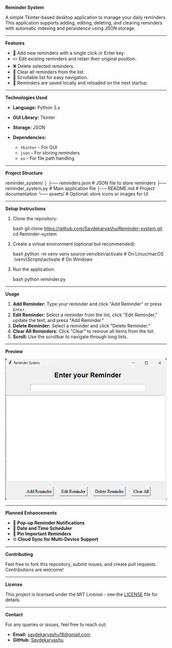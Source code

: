 
**Reminder System**

A simple Tkinter-based desktop application to manage your daily reminders. This application supports adding, editing, deleting, and clearing reminders with automatic indexing and persistence using JSON storage.

---

**Features**

* 📌 Add new reminders with a single click or Enter key.  
* ✏️ Edit existing reminders and retain their original position.  
* ❌ Delete selected reminders.  
* 🔄 Clear all reminders from the list.  
* 📜 Scrollable list for easy navigation.  
* 💾 Reminders are saved locally and reloaded on the next startup.

---

**Technologies Used**

- **Language:** Python 3.x  
- **GUI Library:** Tkinter  
- **Storage:** JSON  
- **Dependencies:**

  * `tkinter` - For GUI  
  * `json` - For storing reminders  
  * `os` - For file path handling

---

**Project Structure**



reminder\_system/
│
├── reminders.json            # JSON file to store reminders
├── reminder\_system.py        # Main application file
├── README.md                 # Project documentation
└── assets/                   # Optional: store icons or images for UI



---

**Setup Instructions**

1. Clone the repository:

   bash
   git clone https://github.com/Savdekaryashu/Reminder-system.git
   cd Reminder-system


2. Create a virtual environment (optional but recommended):

   bash
   python -m venv venv
   source venv/bin/activate    # On Linux/macOS
   .\venv\Scripts\activate     # On Windows
   

3. Run the application:

   bash
   python reminder.py
   

---

**Usage**

1. **Add Reminder:** Type your reminder and click "Add Reminder" or press `Enter`.
2. **Edit Reminder:** Select a reminder from the list, click "Edit Reminder," update the text, and press "Add Reminder."
3. **Delete Reminder:** Select a reminder and click "Delete Reminder."
4. **Clear All Reminders:** Click "Clear" to remove all items from the list.
5. **Scroll:** Use the scrollbar to navigate through long lists.

---

**Preview**

![Reminder System UI](assets/preview.png) 

---

**Planned Enhancements**

* 🔔 **Pop-up Reminder Notifications**
* 📆 **Date and Time Scheduler**
* 📌 **Pin Important Reminders**
* 🌐 **Cloud Sync for Multi-Device Support**

---

**Contributing**

Feel free to fork this repository, submit issues, and create pull requests. Contributions are welcome!

---

**License**

This project is licensed under the MIT License - see the [LICENSE](LICENSE) file for details.

---

**Contact**

For any queries or issues, feel free to reach out:

* **Email:** [savdekaryashu18@gmail.com](mailto:savdekaryashu18@gmail.com)
* **GitHub:** [Savdekaryashu](https://github.com/Savdekaryashu)


